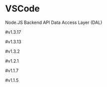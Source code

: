 # VSCode
Node.JS Backend API Data Access Layer (DAL)

#v1.3.17

#v1.3.13

#v1.3.2

#v1.2.1

#v1.1.7

#v1.1.5
